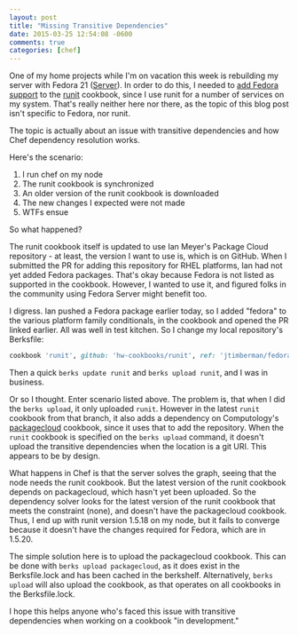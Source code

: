 ```yaml
---
layout: post
title: "Missing Transitive Dependencies"
date: 2015-03-25 12:54:08 -0600
comments: true
categories: [chef]
---
```


One of my home projects while I'm on vacation this week is rebuilding my server with Fedora 21 ([Server](https://getfedora.org/en/server/)). In order to do this, I needed to [add Fedora support](https://github.com/hw-cookbooks/runit/commit/c3d46bcf2c330e90aff8f1bb1e1701d57078cca8) to the [runit](https://supermarket.chef.io/cookbooks/runit) cookbook, since I use runit for a number of services on my system. That's really neither here nor there, as the topic of this blog post isn't specific to Fedora, nor runit.

The topic is actually about an issue with transitive dependencies and how Chef dependency resolution works.

Here's the scenario:

1. I run chef on my node
2. The runit cookbook is synchronized
3. An older version of the runit cookbook is downloaded
4. The new changes I expected were not made
5. WTFs ensue

So what happened?

The runit cookbook itself is updated to use Ian Meyer's Package Cloud repository - at least, the version I want to use is, which is on GitHub. When I submitted the PR for adding this repository for RHEL platforms, Ian had not yet added Fedora packages. That's okay because Fedora is not listed as supported in the cookbook. However, I wanted to use it, and figured folks in the community using Fedora Server might benefit too.

I digress. Ian pushed a Fedora package earlier today, so I added "fedora" to the various platform family conditionals, in the cookbook and opened the PR linked earlier. All was well in test kitchen. So I change my local repository's Berksfile:

```ruby
cookbook 'runit', github: 'hw-cookbooks/runit', ref: 'jtimberman/fedora-21'
```

Then a quick `berks update runit` and `berks upload runit`, and I was in business.

Or so I thought. Enter scenario listed above. The problem is, that when I did the `berks upload`, it only uploaded `runit`. However in the latest `runit` cookbook from that branch, it also adds a dependency on Computology's [packagecloud](https://supermarket.chef.io/cookbooks/packagecloud) cookbook, since it uses that to add the repository. When the `runit` cookbook is specified on the `berks upload` command, it doesn't upload the transitive dependencies when the location is a git URI. This appears to be by design.

What happens in Chef is that the server solves the graph, seeing that the node needs the runit cookbook. But the latest version of the runit cookbook depends on packagecloud, which hasn't yet been uploaded. So the dependency solver looks for the latest version of the runit cookbook that meets the constraint (none), and doesn't have the packagecloud cookbook. Thus, I end up with runit version 1.5.18 on my node, but it fails to converge because it doesn't have the changes required for Fedora, which are in 1.5.20.

The simple solution here is to upload the packagecloud cookbook. This can be done with `berks upload packagecloud`, as it does exist in the Berksfile.lock and has been cached in the berkshelf. Alternatively, `berks upload` will also upload the cookbook, as that operates on all cookbooks in  the Berksfile.lock.

I hope this helps anyone who's faced this issue with transitive dependencies when working on a cookbook "in development."
